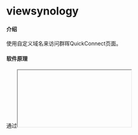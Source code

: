 # viewsynology

#### 介绍
使用自定义域名来访问群晖QuickConnect页面。

#### 软件原理
通过<iframe>在页面内全屏显示QuickConnect页面。

#### 使用说明

修改里面的网址为自己的即可。

